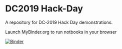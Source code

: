 # DC2019 Hack-Day
A repository for DC-2019 Hack Day demonstrations.

Launch MyBinder.org to run notbooks in your browser

[![Binder](https://mybinder.org/badge_logo.svg)](https://mybinder.org/v2/gh/nishad/dc2019-hack-day/master)
